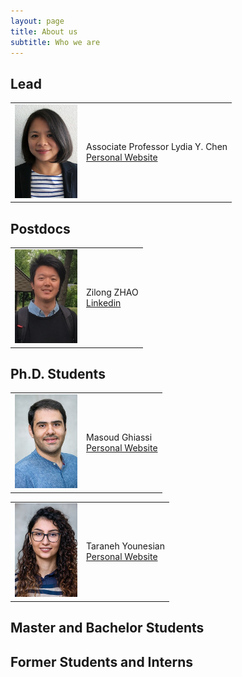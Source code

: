 ```yaml
---
layout: page
title: About us
subtitle: Who we are
---
```


## Lead



<table><tr>
<td> <img src="images/chen.jpg" title="Associate Professor" width="100" height="150"/> </td>
<td> Associate Professor Lydia Y. Chen  <br> <a href="https://lydiaychen.com/">Personal Website</a></td>
</tr></table>



## Postdocs

<table><tr>
<td> <img src="images/zhao.jpg" title="Postdoc" width="100" height="150"/> </td>
<td> Zilong ZHAO  <br> <a href="https://www.linkedin.com/in/zilong-zhao/">Linkedin</a></td>
</tr></table>

## Ph.D. Students
<table><tr>
<td> <img src="images/ghiassi.jpg" title="phd" width="100" height="150"/> </td>
<td> Masoud Ghiassi  <br> <a href="https://www.tudelft.nl/ewi/over-de-faculteit/afdelingen/software-technology/distributed-systems/people/masoud-ghiassi/">Personal Website</a></td>
</tr></table>

<table><tr>
<td> <img src="images/younesian.jpg" title="phd" width="100" height="150"/> </td>
<td> Taraneh Younesian  <br> <a href="https://www.tudelft.nl/ewi/over-de-faculteit/afdelingen/software-technology/distributed-systems/people/taraneh-younesian/">Personal Website</a></td>
</tr></table>

## Master and Bachelor Students

## Former Students and Interns
